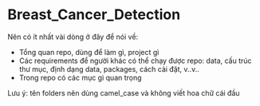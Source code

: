 # Breast_Cancer_Detection

Nên có ít nhất vài dòng ở đây để nói về:
- Tổng quan repo, dùng để làm gì, project gì
- Các requirements để người khác có thể chạy được repo: data, cấu trúc thư mục, định dạng data, packages, cách cài đặt, v..v..
- Trong repo có các mục gì quan trọng

Lưu ý: tên folders nên dùng camel_case và không viết hoa chữ cái đầu